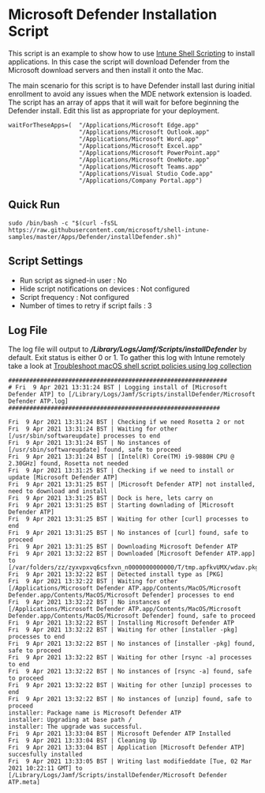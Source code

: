 # Microsoft Defender Installation Script

This script is an example to show how to use [Intune Shell Scripting](https://docs.microsoft.com/en-us/mem/intune/apps/macos-shell-scripts) to install applications. In this case the script will download Defender from the Microsoft download servers and then install it onto the Mac.

The main scenario for this script is to have Defender install last during initial enrollment to avoid any issues when the MDE network extension is loaded. The script
has an array of apps that it will wait for before beginning the Defender install. Edit this list as appropriate for your deployment.

```
waitForTheseApps=(  "/Applications/Microsoft Edge.app"
                    "/Applications/Microsoft Outlook.app"
                    "/Applications/Microsoft Word.app"
                    "/Applications/Microsoft Excel.app"
                    "/Applications/Microsoft PowerPoint.app"
                    "/Applications/Microsoft OneNote.app"
                    "/Applications/Microsoft Teams.app"
                    "/Applications/Visual Studio Code.app"
                    "/Applications/Company Portal.app")
```

## Quick Run

```
sudo /bin/bash -c "$(curl -fsSL https://raw.githubusercontent.com/microsoft/shell-intune-samples/master/Apps/Defender/installDefender.sh)" 
```

## Script Settings

- Run script as signed-in user : No
- Hide script notifications on devices : Not configured
- Script frequency : Not configured
- Number of times to retry if script fails : 3

## Log File

The log file will output to ***/Library/Logs/Jamf/Scripts/installDefender*** by default. Exit status is either 0 or 1. To gather this log with Intune remotely take a look at  [Troubleshoot macOS shell script policies using log collection](https://docs.microsoft.com/en-us/mem/intune/apps/macos-shell-scripts#troubleshoot-macos-shell-script-policies-using-log-collection)

```
##############################################################
# Fri  9 Apr 2021 13:31:24 BST | Logging install of [Microsoft Defender ATP] to [/Library/Logs/Jamf/Scripts/installDefender/Microsoft Defender ATP.log]
############################################################

Fri  9 Apr 2021 13:31:24 BST | Checking if we need Rosetta 2 or not
Fri  9 Apr 2021 13:31:24 BST | Waiting for other [/usr/sbin/softwareupdate] processes to end
Fri  9 Apr 2021 13:31:24 BST | No instances of [/usr/sbin/softwareupdate] found, safe to proceed
Fri  9 Apr 2021 13:31:24 BST | [Intel(R) Core(TM) i9-9880H CPU @ 2.30GHz] found, Rosetta not needed
Fri  9 Apr 2021 13:31:25 BST | Checking if we need to install or update [Microsoft Defender ATP]
Fri  9 Apr 2021 13:31:25 BST | [Microsoft Defender ATP] not installed, need to download and install
Fri  9 Apr 2021 13:31:25 BST | Dock is here, lets carry on
Fri  9 Apr 2021 13:31:25 BST | Starting downlading of [Microsoft Defender ATP]
Fri  9 Apr 2021 13:31:25 BST | Waiting for other [curl] processes to end
Fri  9 Apr 2021 13:31:25 BST | No instances of [curl] found, safe to proceed
Fri  9 Apr 2021 13:31:25 BST | Downloading Microsoft Defender ATP
Fri  9 Apr 2021 13:32:22 BST | Downloaded [Microsoft Defender ATP.app] to [/var/folders/zz/zyxvpxvq6csfxvn_n0000000000000/T/tmp.apfkvUMX/wdav.pkg]
Fri  9 Apr 2021 13:32:22 BST | Detected install type as [PKG]
Fri  9 Apr 2021 13:32:22 BST | Waiting for other [/Applications/Microsoft Defender ATP.app/Contents/MacOS/Microsoft Defender.app/Contents/MacOS/Microsoft Defender] processes to end
Fri  9 Apr 2021 13:32:22 BST | No instances of [/Applications/Microsoft Defender ATP.app/Contents/MacOS/Microsoft Defender.app/Contents/MacOS/Microsoft Defender] found, safe to proceed
Fri  9 Apr 2021 13:32:22 BST | Installing Microsoft Defender ATP
Fri  9 Apr 2021 13:32:22 BST | Waiting for other [installer -pkg] processes to end
Fri  9 Apr 2021 13:32:22 BST | No instances of [installer -pkg] found, safe to proceed
Fri  9 Apr 2021 13:32:22 BST | Waiting for other [rsync -a] processes to end
Fri  9 Apr 2021 13:32:22 BST | No instances of [rsync -a] found, safe to proceed
Fri  9 Apr 2021 13:32:22 BST | Waiting for other [unzip] processes to end
Fri  9 Apr 2021 13:32:22 BST | No instances of [unzip] found, safe to proceed
installer: Package name is Microsoft Defender ATP
installer: Upgrading at base path /
installer: The upgrade was successful.
Fri  9 Apr 2021 13:33:04 BST | Microsoft Defender ATP Installed
Fri  9 Apr 2021 13:33:04 BST | Cleaning Up
Fri  9 Apr 2021 13:33:04 BST | Application [Microsoft Defender ATP] succesfully installed
Fri  9 Apr 2021 13:33:05 BST | Writing last modifieddate [Tue, 02 Mar 2021 10:22:11 GMT] to [/Library/Logs/Jamf/Scripts/installDefender/Microsoft Defender ATP.meta]
```